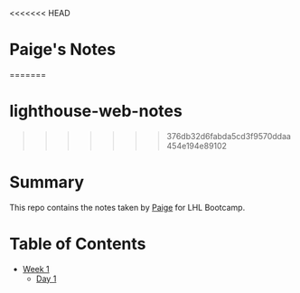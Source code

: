 <<<<<<< HEAD
# Paige's Notes
=======
# lighthouse-web-notes
>>>>>>> 376db32d6fabda5cd3f9570ddaa454e194e89102
# Summary 
This repo contains the notes taken by [Paige](https://github.com/paigelindahl) for LHL Bootcamp.

# Table of Contents
* [Week 1](/Week_1)
  * [Day 1](/Week_1/Day_1)

